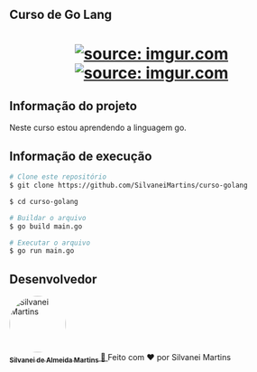 
## Curso de Go Lang

<h1 align="center">
    <a href="https://imgur.com/Gy8sCsf"><img src="https://i.imgur.com/Gy8sCsf.png" title="source: imgur.com" /></a>
    <br />
    <a href="https://imgur.com/Te6ls7D"><img src="https://i.imgur.com/Te6ls7D.png" title="source: imgur.com" /></a>
</h1>

## Informação do projeto

Neste curso estou aprendendo a linguagem go.


## Informação de execução

```bash
# Clone este repositório
$ git clone https://github.com/SilvaneiMartins/curso-golang

$ cd curso-golang

# Buildar o arquivo
$ go build main.go

# Executar o arquivo
$ go run main.go
```

## Desenvolvedor

<a href="https://github.com/SilvaneiMartins">
    <img
        style="border-radius:50%"
        src="https://github.com/SilvaneiMartins.png"
        width="100px;"
        alt="Silvanei Martins"
    />
    <br />
    <sub>
        <b>Silvanei de Almeida Martins</b>
    </sub>
</a>
     <a href="https://github.com/SilvaneiMartins" title="Silvanei martins" >
    🚀
 </a>
Feito com ❤️ por Silvanei Martins
